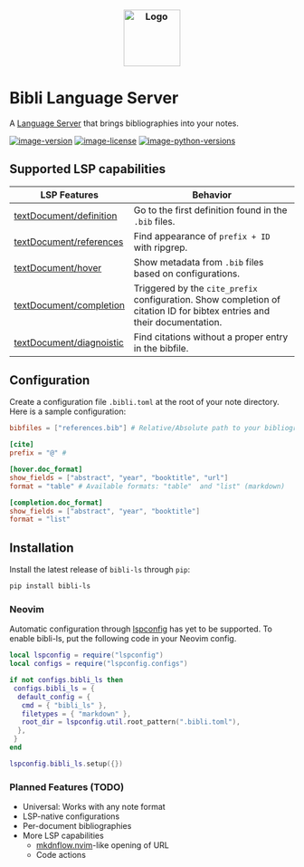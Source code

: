 <h3 align="center">
  <img
    src="https://raw.githubusercontent.com/kha-dinh/bibli-ls/main/docs/logo.jpeg"
    width="100"
    alt="Logo"
  /><br />
</h3>

# Bibli Language Server

A [Language Server](https://microsoft.github.io/language-server-protocol/) that brings bibliographies into your notes.

[![image-version](https://img.shields.io/pypi/v/bibli-ls.svg)](https://python.org/pypi/bibli-ls)
[![image-license](https://img.shields.io/pypi/l/bibli-ls.svg)](https://python.org/pypi/bibli-ls)
[![image-python-versions](https://img.shields.io/badge/python->=3.8-blue)](https://python.org/pypi/bibli-ls)

## Supported LSP capabilities

| LSP Features                                                                                                                                    | Behavior                                                                                                                 |
| ----------------------------------------------------------------------------------------------------------------------------------------------- | ------------------------------------------------------------------------------------------------------------------------ |
| [textDocument/definition](https://microsoft.github.io/language-server-protocol/specifications/lsp/3.17/specification/#textDocument_definition)  | Go to the first definition found in the `.bib` files.                                                                    |
| [textDocument/references](https://microsoft.github.io/language-server-protocol/specifications/lsp/3.17/specification/#textDocument_references)  | Find appearance of `prefix + ID` with ripgrep.                                                                           |
| [textDocument/hover](https://microsoft.github.io/language-server-protocol/specifications/lsp/3.17/specification/#textDocument_hover)            | Show metadata from `.bib` files based on configurations.                                                                 |
| [textDocument/completion](https://microsoft.github.io/language-server-protocol/specifications/lsp/3.17/specification/#textDocument_completion)  | Triggered by the `cite_prefix` configuration. Show completion of citation ID for bibtex entries and their documentation. |
| [textDocument/diagnoistic](https://microsoft.github.io/language-server-protocol/specifications/lsp/3.17/specification/#textDocument_completion) | Find citations without a proper entry in the bibfile.                                                                    |

## Configuration

Create a configuration file `.bibli.toml` at the root of your note directory. Here is a sample configuration:

```toml
bibfiles = ["references.bib"] # Relative/Absolute path to your bibliographies

[cite]
prefix = "@" #

[hover.doc_format]
show_fields = ["abstract", "year", "booktitle", "url"]
format = "table" # Available formats: "table"  and "list" (markdown)

[completion.doc_format]
show_fields = ["abstract", "year", "booktitle"]
format = "list"

```

## Installation

Install the latest release of `bibli-ls` through `pip`:

```bash
pip install bibli-ls
```

### Neovim

Automatic configuration through [lspconfig]() has yet to be supported. To enable bibli-ls, put the following code in your Neovim config.

```lua
local lspconfig = require("lspconfig")
local configs = require("lspconfig.configs")

if not configs.bibli_ls then
 configs.bibli_ls = {
  default_config = {
   cmd = { "bibli_ls" },
   filetypes = { "markdown" },
   root_dir = lspconfig.util.root_pattern(".bibli.toml"),
  },
 }
end

lspconfig.bibli_ls.setup({})
```

### Planned Features (TODO)

- Universal: Works with any note format
- LSP-native configurations
- Per-document bibliographies
- More LSP capabilities
  - [mkdnflow.nvim](https://github.com/jakewvincent/mkdnflow.nvim)-like opening of URL
  - Code actions
